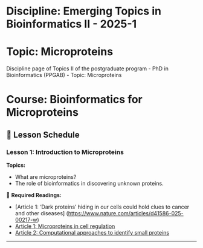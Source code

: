 # Discipline: Emerging Topics in Bioinformatics II - 2025-1
# Topic: Microproteins
Discipline page of Topics II of the postgraduate program - PhD in Bioinformatics (PPGAB) - Topic: Microproteins

# Course: Bioinformatics for Microproteins  
## 📅 Lesson Schedule  

### **Lesson 1: Introduction to Microproteins**  
**Topics:**  
- What are microproteins?  
- The role of bioinformatics in discovering unknown proteins.  

📄 **Required Readings:**  
- [Article 1: ‘Dark proteins’ hiding in our cells could hold clues to cancer and other diseases] (https://www.nature.com/articles/d41586-025-00217-w)
- [Article 1: Microproteins in cell regulation](https://doi.org/10.1016/j.cell.2023.09.001)  
- [Article 2: Computational approaches to identify small proteins](https://doi.org/10.1093/bioinformatics/btac123)  

---

